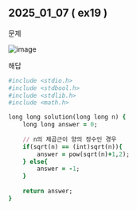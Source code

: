 ## 2025_01_07 ( ex19 )

문제 <br>

![image](https://github.com/user-attachments/assets/c49b3d33-c00c-4992-9081-44875c75a0de) <br>

해답 <br>

```ruby
#include <stdio.h>
#include <stdbool.h>
#include <stdlib.h>
#include <math.h>

long long solution(long long n) {
    long long answer = 0;
    
    // n의 제곱근이 양의 정수인 경우
    if(sqrt(n) == (int)sqrt(n)){
        answer = pow(sqrt(n)+1,2);
    } else{
        answer = -1;
    }
    
    return answer;
}
```
